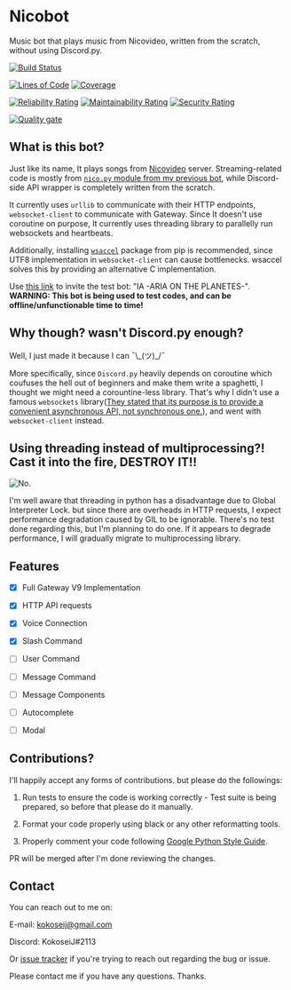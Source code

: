 # Nicobot
Music bot that plays music from Nicovideo, written from the scratch, without using Discord.py.

[![Build Status](https://jenkins.kokoseij.xyz/buildStatus/icon?job=NicoBot)](https://jenkins.kokoseij.xyz/job/NicoBot/)

[![Lines of Code](https://sonar.kokoseij.xyz/api/project_badges/measure?project=KokoseiJ_NicoBot&metric=ncloc)](https://sonar.kokoseij.xyz/dashboard?id=KokoseiJ_NicoBot) [![Coverage](https://sonar.kokoseij.xyz/api/project_badges/measure?project=KokoseiJ_NicoBot&metric=coverage)](https://sonar.kokoseij.xyz/dashboard?id=KokoseiJ_NicoBot) 

[![Reliability Rating](https://sonar.kokoseij.xyz/api/project_badges/measure?project=KokoseiJ_NicoBot&metric=reliability_rating)](https://sonar.kokoseij.xyz/dashboard?id=KokoseiJ_NicoBot) [![Maintainability Rating](https://sonar.kokoseij.xyz/api/project_badges/measure?project=KokoseiJ_NicoBot&metric=sqale_rating)](https://sonar.kokoseij.xyz/dashboard?id=KokoseiJ_NicoBot) [![Security Rating](https://sonar.kokoseij.xyz/api/project_badges/measure?project=KokoseiJ_NicoBot&metric=security_rating)](https://sonar.kokoseij.xyz/dashboard?id=KokoseiJ_NicoBot)

[![Quality gate](https://sonar.kokoseij.xyz/api/project_badges/quality_gate?project=KokoseiJ_NicoBot)](https://sonar.kokoseij.xyz/dashboard?id=KokoseiJ_NicoBot)

## What is this bot?
Just like its name, It plays songs from [Nicovideo](https://nicovideo.jp) server. Streaming-related code is mostly from [`nico.py` module from my previous bot](https://github.com/KokoseiJ/DiscordBot/blob/master/modules/nico.py), while Discord-side API wrapper is completely written from the scratch.

It currently uses `urllib` to communicate with their HTTP endpoints, `websocket-client` to communicate with Gateway. 
Since It doesn't use coroutine on purpose, It currently uses threading library to parallelly run websockets and heartbeats.

Additionally, installing [`wsaccel`](https://github.com/methane/wsaccel) package from pip is recommended, since UTF8 implementation in `websocket-client` can cause bottlenecks. wsaccel solves this by providing an alternative C implementation.

Use [this link](https://discordapp.com/api/oauth2/authorize?client_id=769981832006598718&scope=bot%20applications.commands&permissions=104201280) to invite the test bot: "IA -ARIA ON THE PLANETES-".
**WARNING: This bot is being used to test codes, and can be offline/unfunctionable time to time!**

## Why though? wasn't Discord.py enough?
Well, I just made it because I can ¯\\\_(ツ)\_/¯

More specifically, since `Discord.py` heavily depends on coroutine which coufuses the hell out of beginners and make them write a spaghetti,
I thought we might need a corountine-less library. That's why I didn't use a famous `websockets` library([They stated that its purpose is to provide a convenient asynchronous API, not synchronous one.](https://github.com/aaugustin/websockets/issues/173)), and went with `websocket-client` instead.

## Using threading instead of multiprocessing?! Cast it into the fire, DESTROY IT!!
![No.](https://media1.tenor.com/images/27364728e09d58e670154b50a59ca9c8/tenor.gif?itemid=5743603)

I'm well aware that threading in python has a disadvantage due to Global Interpreter Lock. but since there are overheads in HTTP requests, I expect performance degradation caused by GIL to be ignorable. There's no test done regarding this, but I'm planning to do one. If it appears to degrade performance, I will gradually migrate to multiprocessing library.

## Features
- [x] Full Gateway V9 Implementation

- [x] HTTP API requests

- [x] Voice Connection

- [x] Slash Command

- [ ] User Command

- [ ] Message Command

- [ ] Message Components

- [ ] Autocomplete

- [ ] Modal

## Contributions?
I'll happily accept any forms of contributions. but please do the followings:

1. Run tests to ensure the code is working correctly - Test suite is being prepared, so before that please do it manually.

2. Format your code properly using black or any other reformatting tools.

3. Properly comment your code following [Google Python Style Guide](https://google.github.io/styleguide/pyguide.html#s3.8-comments-and-docstrings).

PR will be merged after I'm done reviewing the changes.

## Contact

You can reach out to me on:

E-mail: kokoseij@gmail.com

Discord: KokoseiJ#2113

Or [issue tracker](https://github.com/KokoseiJ/NicoBot/issues) if you're trying to reach out regarding the bug or issue.

Please contact me if you have any questions. Thanks.
